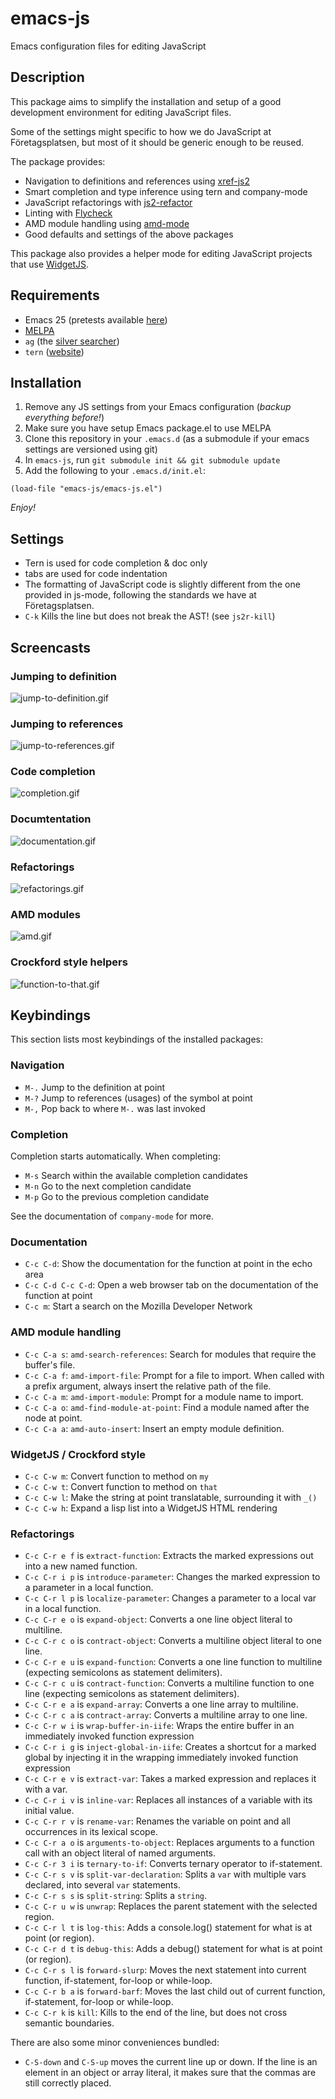 # emacs-js
Emacs configuration files for editing JavaScript

## Description

This package aims to simplify the installation and setup of a good development
environment for editing JavaScript files.

Some of the settings might specific to how we do JavaScript at Företagsplatsen,
but most of it should be generic enough to be reused.

The package provides:

- Navigation to definitions and references using [xref-js2](https://github.com/NicolasPetton/xref-js2)
- Smart completion and type inference using tern and company-mode
- JavaScript refactorings with [js2-refactor](https://github.com/magnars/js2-refactor.el)
- Linting with [Flycheck](https://github.com/flycheck/flycheck)
- AMD module handling using [amd-mode](https://github.com/NicolasPetton/amd-mode.el)
- Good defaults and settings of the above packages

This package also provides a helper mode for editing JavaScript projects that
use [WidgetJS](https://github.com/foretagsplatsen/widget-js).

## Requirements

- Emacs 25 (pretests available [here](http://alpha.gnu.org/gnu/emacs/))
- [MELPA](http://melpa.org/)
- `ag` (the [silver searcher](http://geoff.greer.fm/ag/))
- `tern` ([website](http://ternjs.net/))

## Installation

1. Remove any JS settings from your Emacs configuration (*backup everything before!*)
2. Make sure you have setup Emacs package.el to use MELPA
3. Clone this repository in your `.emacs.d` (as a submodule if your emacs
   settings are versioned using git)
4. In `emacs-js`, run `git submodule init && git submodule update`
5. Add the following to your `.emacs.d/init.el`:

```
(load-file "emacs-js/emacs-js.el")
```

*Enjoy!*

## Settings

- Tern is used for code completion & doc only
- tabs are used for code indentation
- The formatting of JavaScript code is slightly different from the one provided
  in js-mode, following the standards we have at Företagsplatsen.
- `C-k` Kills the line but does not break the AST! (see `js2r-kill`)


## Screencasts

### Jumping to definition

![jump-to-definition.gif](screencasts/jump-to-definition.gif)

### Jumping to references

![jump-to-references.gif](screencasts/jump-to-references.gif)

### Code completion

![completion.gif](screencasts/completion.gif)

### Documtentation

![documentation.gif](screencasts/documentation.gif)

### Refactorings

![refactorings.gif](screencasts/refactorings.gif)

### AMD modules

![amd.gif](screencasts/amd.gif)

### Crockford style helpers

![function-to-that.gif](screencasts/function-to-that.gif)


## Keybindings

This section lists most keybindings of the installed packages:

### Navigation
- `M-.` Jump to the definition at point
- `M-?` Jump to references (usages) of the symbol at point
- `M-,` Pop back to where `M-.` was last invoked

### Completion

Completion starts automatically. When completing:

- `M-s` Search within the available completion candidates
- `M-n` Go to the next completion candidate
- `M-p` Go to the previous completion candidate

See the documentation of `company-mode` for more.

### Documentation

- `C-c C-d`: Show the documentation for the function at point in the echo area
- `C-c C-d C-c C-d`: Open a web browser tab on the documentation of the function
  at point
- `C-c m`: Start a search on the Mozilla Developer Network

### AMD module handling

- `C-c C-a s`: `amd-search-references`: Search for modules that require the buffer's file.
- `C-c C-a f`: `amd-import-file`: Prompt for a file to import. When called with
  a prefix argument, always insert the relative path of the file.
- `C-c C-a m`: `amd-import-module`: Prompt for a module name to import.
- `C-c C-a o`: `amd-find-module-at-point`: Find a module named after the node at
  point.
- `C-c C-a a`: `amd-auto-insert`: Insert an empty module definition.

### WidgetJS / Crockford style

- `C-c C-w m`: Convert function to method on `my`
- `C-c C-w t`: Convert function to method on `that`
- `C-c C-w l`: Make the string at point translatable, surrounding it with `_()`
- `C-c C-w h`: Expand a lisp list into a WidgetJS HTML rendering

### Refactorings

- `C-c C-r e f` is `extract-function`: Extracts the marked expressions out into a new named function.
- `C-c C-r i p` is `introduce-parameter`: Changes the marked expression to a parameter in a local function.
- `C-c C-r l p` is `localize-parameter`: Changes a parameter to a local var in a local function.
- `C-c C-r e o` is `expand-object`: Converts a one line object literal to multiline.
- `C-c C-r c o` is `contract-object`: Converts a multiline object literal to one line.
- `C-c C-r e u` is `expand-function`: Converts a one line function to multiline (expecting semicolons as statement delimiters).
- `C-c C-r c u` is `contract-function`: Converts a multiline function to one line (expecting semicolons as statement delimiters).
- `C-c C-r e a` is `expand-array`: Converts a one line array to multiline.
- `C-c C-r c a` is `contract-array`: Converts a multiline array to one line.
- `C-c C-r w i` is `wrap-buffer-in-iife`: Wraps the entire buffer in an immediately invoked function expression
- `C-c C-r i g` is `inject-global-in-iife`: Creates a shortcut for a marked global by injecting it in the wrapping immediately invoked function expression
- `C-c C-r e v` is `extract-var`: Takes a marked expression and replaces it with a var.
- `C-c C-r i v` is `inline-var`: Replaces all instances of a variable with its initial value.
- `C-c C-r r v` is `rename-var`: Renames the variable on point and all occurrences in its lexical scope.
- `C-c C-r a o` is `arguments-to-object`: Replaces arguments to a function call with an object literal of named arguments.
- `C-c C-r 3 i` is `ternary-to-if`: Converts ternary operator to if-statement.
- `C-c C-r s v` is `split-var-declaration`: Splits a `var` with multiple vars declared, into several `var` statements.
- `C-c C-r s s` is `split-string`: Splits a `string`.
- `C-c C-r u w` is `unwrap`: Replaces the parent statement with the selected region.
- `C-c C-r l t` is `log-this`: Adds a console.log() statement for what is at point (or region).
- `C-c C-r d t` is `debug-this`: Adds a debug() statement for what is at point (or region).
- `C-c C-r s l` is `forward-slurp`: Moves the next statement into current function, if-statement, for-loop or while-loop.
- `C-c C-r b a` is `forward-barf`: Moves the last child out of current function, if-statement, for-loop or while-loop.
- `C-c C-r k` is `kill`: Kills to the end of the line, but does not cross semantic boundaries.

There are also some minor conveniences bundled:

- `C-S-down` and `C-S-up` moves the current line up or down. If the line is an
   element in an object or array literal, it makes sure that the commas are
   still correctly placed.
